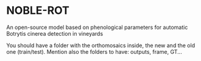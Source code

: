 # NOBLE-ROT
An open-source model based on phenological parameters for automatic Botrytis cinerea detection in vineyards



You should have a folder with the orthomosaics inside, the new and the old one (train/test). 
Mention also the folders to have: outputs, frame, GT...
